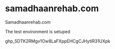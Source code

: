 # samadhaanrehab.com
Samadhaanrehab.com


The  test environment is setuped


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
